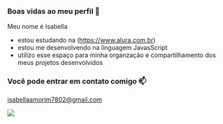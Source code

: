 ### Boas vidas ao meu perfil 💙

Meu nome é Isabella
- estou estudando na  (https://www.alura.com.br)
- estou me desenvolvendo na linguagem JavasScript
- utilizo esse espaço para minha organzação e compartilhamento dos meus projetos desenvolvidos

### Você pode entrar em contato comigo 📫

isabellaamorim7802@gmail.com

![](https://media1.tenor.com/m/3V60jcQwEzsAAAAC/cony-brown-flying-kiss.gif)
